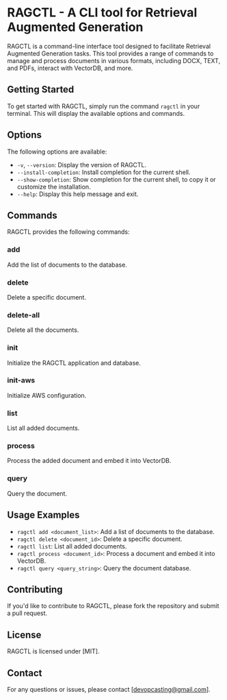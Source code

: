 RAGCTL - A CLI tool for Retrieval Augmented Generation
=====================================================

RAGCTL is a command-line interface tool designed to facilitate Retrieval Augmented Generation tasks. This tool provides a range of commands to manage and process documents in various formats, including DOCX, TEXT, and PDFs, interact with VectorDB, and more.

Getting Started
---------------

To get started with RAGCTL, simply run the command `ragctl` in your terminal. This will display the available options and commands.

Options
-------

The following options are available:

* `-v`, `--version`: Display the version of RAGCTL.
* `--install-completion`: Install completion for the current shell.
* `--show-completion`: Show completion for the current shell, to copy it or customize the installation.
* `--help`: Display this help message and exit.

Commands
--------

RAGCTL provides the following commands:

### add

Add the list of documents to the database.

### delete

Delete a specific document.

### delete-all

Delete all the documents.

### init

Initialize the RAGCTL application and database.

### init-aws

Initialize AWS configuration.

### list

List all added documents.

### process

Process the added document and embed it into VectorDB.

### query

Query the document.

Usage Examples
--------------

* `ragctl add <document_list>`: Add a list of documents to the database.
* `ragctl delete <document_id>`: Delete a specific document.
* `ragctl list`: List all added documents.
* `ragctl process <document_id>`: Process a document and embed it into VectorDB.
* `ragctl query <query_string>`: Query the document database.

Contributing
------------

If you'd like to contribute to RAGCTL, please fork the repository and submit a pull request.

License
-------

RAGCTL is licensed under [MIT].

Contact
-------

For any questions or issues, please contact [devopcasting@gmail.com].
